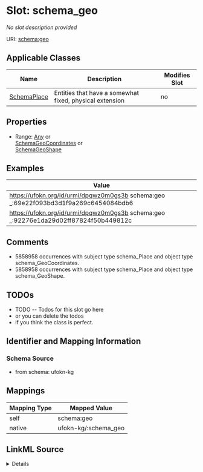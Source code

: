 

# Slot: schema_geo


_No slot description provided_





URI: [schema:geo](https://schema.org/geo)



<!-- no inheritance hierarchy -->





## Applicable Classes

| Name | Description | Modifies Slot |
| --- | --- | --- |
| [SchemaPlace](../classes/SchemaPlace.md) | Entities that have a somewhat fixed, physical extension |  no  |







## Properties

* Range: [Any](../classes/Any.md)&nbsp;or&nbsp;<br />[SchemaGeoCoordinates](../classes/SchemaGeoCoordinates.md)&nbsp;or&nbsp;<br />[SchemaGeoShape](../classes/SchemaGeoShape.md)






## Examples

| Value |
| --- |
| https://ufokn.org/id/urmi/dpqwz0m0gs3b schema:geo _:69e22f093bd3d1f9a269c6454084bdb6 |
| https://ufokn.org/id/urmi/dpqwz0m0gs3b schema:geo _:92276e1da29d02ff87824f50b449812c |

## Comments

* 5858958 occurrences with subject type schema_Place and object type schema_GeoCoordinates.
* 5858958 occurrences with subject type schema_Place and object type schema_GeoShape.

## TODOs

* TODO -- Todos for this slot go here
* or you can delete the todos
* if you think the class is perfect.

## Identifier and Mapping Information







### Schema Source


* from schema: ufokn-kg




## Mappings

| Mapping Type | Mapped Value |
| ---  | ---  |
| self | schema:geo |
| native | ufokn-kg/:schema_geo |




## LinkML Source

<details>
```yaml
name: schema_geo
description: No slot description provided
todos:
- TODO -- Todos for this slot go here
- or you can delete the todos
- if you think the class is perfect.
comments:
- 5858958 occurrences with subject type schema_Place and object type schema_GeoCoordinates.
- 5858958 occurrences with subject type schema_Place and object type schema_GeoShape.
examples:
- value: https://ufokn.org/id/urmi/dpqwz0m0gs3b schema:geo _:69e22f093bd3d1f9a269c6454084bdb6
- value: https://ufokn.org/id/urmi/dpqwz0m0gs3b schema:geo _:92276e1da29d02ff87824f50b449812c
from_schema: ufokn-kg
rank: 1000
slot_uri: schema:geo
alias: schema_geo
domain_of:
- schema_Place
range: Any
any_of:
- range: schema_GeoCoordinates
- range: schema_GeoShape

```
</details>